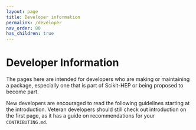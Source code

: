 ```yaml
---
layout: page
title: Developer information
permalink: /developer
nav_order: 80
has_children: true
---
```


Developer Information
=====================

The pages here are intended for developers who are making or maintaining a package,
especially one that is part of Scikit-HEP or being proposed to become part.

New developers are encouraged to read the following guidelines starting at the
introduction. Veteran developers should still check out introduction on the
first page, as it has a guide on recommendations for your `CONTRIBUTING.md`.

